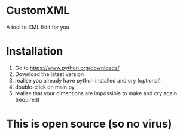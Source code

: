 # CustomXML

A tool to XML Edit for you

# Installation

1. Go to https://www.python.org/downloads/
2. Download the latest version
3. realise you already have python installed and cry (optional)
4. double-click on main.py
5. realise that your dimentions are impossible to make and cry again (required)

# This is open source (so no virus)